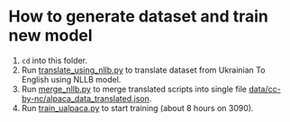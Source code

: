 # How to generate dataset and train new model

1. `cd` into this folder.
2. Run [translate_using_nllb.py](translate_using_nllb.py) to translate dataset from Ukrainian To English using NLLB model.
3. Run [merge_nllb.py](merge_nllb.py) to merge translated scripts into single file [data/cc-by-nc/alpaca_data_translated.json](../../data/cc-by-nc/alpaca_data_translated.json).
4. Run [train_ualpaca.py](train_ualpaca.py) to start training (about 8 hours on 3090).